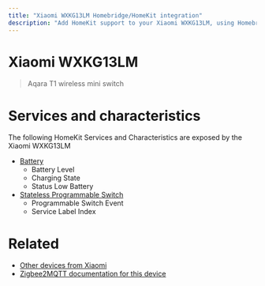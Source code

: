```yaml
---
title: "Xiaomi WXKG13LM Homebridge/HomeKit integration"
description: "Add HomeKit support to your Xiaomi WXKG13LM, using Homebridge, Zigbee2MQTT and homebridge-z2m."
---
```

<!---
This file has been GENERATED using src/docgen/docgen.ts
DO NOT EDIT THIS FILE MANUALLY!
-->
# Xiaomi WXKG13LM
> Aqara T1 wireless mini switch


# Services and characteristics
The following HomeKit Services and Characteristics are exposed by
the Xiaomi WXKG13LM

* [Battery](../../battery.md)
  * Battery Level
  * Charging State
  * Status Low Battery
* [Stateless Programmable Switch](../../action.md)
  * Programmable Switch Event
  * Service Label Index


# Related
* [Other devices from Xiaomi](../index.md#xiaomi)
* [Zigbee2MQTT documentation for this device](https://www.zigbee2mqtt.io/devices/WXKG13LM.html)